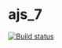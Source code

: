 # ajs_7

[![Build status](https://ci.appveyor.com/api/projects/status/gy2ejettghd8t8fn/branch/main?svg=true)](https://ci.appveyor.com/project/MikiSveta/ajs-7-1/branch/main)